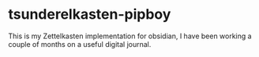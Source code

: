 # tsunderelkasten-pipboy
This is my Zettelkasten implementation for obsidian, I have been working a couple of months on a useful digital journal.
